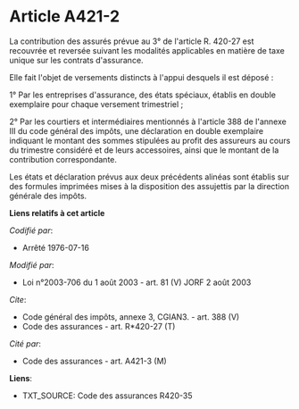 # Article A421-2

La contribution des assurés prévue au 3° de l'article R. 420-27 est recouvrée et reversée suivant les modalités applicables
en matière de taxe unique sur les contrats d'assurance. 

Elle fait l'objet de versements distincts à l'appui desquels il est déposé : 

1° Par les entreprises d'assurance, des états spéciaux, établis en double exemplaire pour chaque versement trimestriel ; 

2° Par les courtiers et intermédiaires mentionnés à l'article 388 de l'annexe III du code général des impôts, une déclaration
en double exemplaire indiquant le montant des sommes stipulées au profit des assureurs au cours du trimestre considéré et de
leurs accessoires, ainsi que le montant de la contribution correspondante. 

Les états et déclaration prévus aux deux précédents alinéas sont établis sur des formules imprimées mises à la disposition
des assujettis par la direction générale des impôts.

**Liens relatifs à cet article**

_Codifié par_:

  - Arrêté 1976-07-16

_Modifié par_:

  - Loi n°2003-706 du 1 août 2003 - art. 81 (V) JORF 2 août 2003

_Cite_:

  - Code général des impôts, annexe 3, CGIAN3. - art. 388 (V)
  - Code des assurances - art. R*420-27 (T)

_Cité par_:

  - Code des assurances - art. A421-3 (M)

**Liens**:

  - TXT_SOURCE: Code des assurances R420-35
